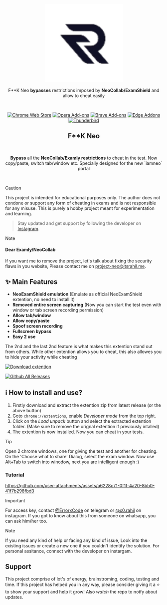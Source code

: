 <p align="center"><a href="https://darkreader.org" target="_blank" rel="noreferrer noopener"><img width="250" alt="F**k Neocollab extention" src="/logo.png"></a></p>
<p align="center">F**K Neo <strong>bypasses</strong> restrictions imposed by <strong>NeoCollab/ExamShield</strong> and allow to cheat easily</p>
<br/>
<p align="center"><a rel="noreferrer noopener" href="https://chromewebstore.google.com/detail/neoexamshield/deojfdehldjjfmcjcfaojgaibalafifc"><img alt="Chrome Web Store" src="https://img.shields.io/badge/Chrome-141e24.svg?&style=for-the-badge&logo=google-chrome&logoColor=white"></a>
<a rel="noreferrer noopener" href="https://addons.mozilla.org/firefox/addon/darkreader/"><img alt="Opera Add-ons" src="https://img.shields.io/badge/Opera-141e24.svg?&style=for-the-badge&logo=opera&logoColor=white"></a>
<a rel="noreferrer noopener" href="https://darkreader.org/safari/"><img alt="Brave Add-ons" src="https://img.shields.io/badge/Brave-141e24.svg?&style=for-the-badge&logo=brave&logoColor=white"></a>
<a rel="noreferrer noopener" href="https://microsoftedge.microsoft.com/addons/detail/dark-reader/ifoakfbpdcdoeenechcleahebpibofpc/"><img alt="Edge Addons" src="https://img.shields.io/badge/Edge-141e24.svg?&style=for-the-badge&logo=microsoft-edge&logoColor=white"></a>
<a el="noreferrer noopener" href="https://addons.thunderbird.net/thunderbird/addon/darkreader"><img alt="Thunderbird" src="https://img.shields.io/badge/Thunderbird-141e24.svg?&style=for-the-badge&logo=thunderbird&logoColor=white"></a>

<h2 align="center">F**K Neo</h2>
<br/>
<p align="center"><strong>Bypass</strong> all the <strong>NeoCollab/Examly restrictions</strong> to cheat in the test. Now copy/paste, switch tab/window etc. Specially designed for the new `iamneo` portal</p>
<br/>    




> [!CAUTION]
> This project is intended for educational purposes only. The author does not condone or support any form of cheating in exams and is not responsible for any misuse. This is purely a hobby project meant for experimentation and learning.

> Stay updated and get support by following the developer on [Instagram](https://instagram.com/x0.rahil).

> [!NOTE]
> #### Dear Examly/NeoCollab
> If you want me to remove the project, let's talk about fixing the security flaws in you website, Please contact me on project-neo@itsrahil.me.


## ✨ Main Features

- **NeoExamShield emulation** (Emulate as official NeoExamShield extention, no need to install it)
- **Removed entire screen capturing** (Now you can start the test even with window or tab screen recording permission)
- **Allow tab/window**
- **Allow copy/paste**
- **Spoof screen recording**
- **Fullscreen bypass**
- **Easy 2 use**

The 2nd and the last 2nd feature is what makes this extention stand out from others. While other extention allows you to cheat, this also allowes you to hide your activity while cheating

<a href="https://github.com/ErrorxCode/FkNeo/releases/download/1.2.1/FkNeo-v1.2.1.zip"><img alt="Download extention" height=40 src="https://dabuttonfactory.com/button.png?t=Download extention&f=Open+Sans-Bold&ts=25&tc=fff&hp=45&vp=20&c=11&bgt=unicolored&bgc=15d798"></a>

[![Github All Releases](https://img.shields.io/github/downloads/ErrorxCode/FkNeo/total.svg)]()

## ℹ️ How to install and use?
1. Firstly download and extract the extention zip from latest release (or the above button)
2. Goto `chrome://extentions`, enable *Developer mode* from the top right.
3. Click on the *Load unpack* button and select the extracted extention folder. (Make sure to remove the orignal extention if previously intalled)
4. The extention is now installed. Now you can cheat in your tests.


> [!TIP]
> Open 2 chrome windows, one for giving the test and another for cheating.
> On the 'Choose what to share' Dialog, select the exam window.
> Now use Alt+Tab to switch into winodow, next you are intelligent enough :)

### Tutorial
https://github.com/user-attachments/assets/a6228c71-0f1f-4a20-8bb0-41f7b298fbd3

> [!IMPORTANT]
> For access key, contact [@ErrorxCode](https://t.me/ErrorxCode) on telegram or [@x0.rahil](https://instagram.com/x0.rahil) on instagram.
> If you got to know about this from someone on whatsapp, you can ask him/her too.

>[!NOTE]
>If you need any kind of help or facing any kind of issue, Look into the existing issues or create a new one if you couldn't identify the solution. For personal assitance, connect with the developer on instargam.



## Support
This project comprise of lot's of energy, brainstroming, coding, testing and time. If this project has helped you in any way, please consider giving it a ⭐ to show your support and help it grow! Also *watch* the repo to notfy about updates.

